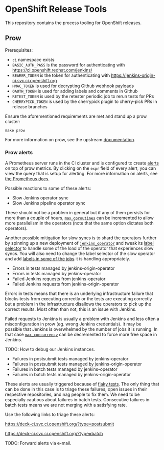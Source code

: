 # OpenShift Release Tools

This repository contains the process tooling for OpenShift releases.

## Prow

Prerequisites:
* `ci` namespace exists
* `BASIC_AUTH_PASS` is the password for authenticating with https://ci.openshift.redhat.com/jenkins/
* `BEARER_TOKEN` is the token for authenticating with https://jenkins-origin-ci.svc.ci.openshift.org
* `HMAC_TOKEN` is used for decrypting Github webhook payloads
* `OAUTH_TOKEN` is used for adding labels and comments in Github
* `RETEST_TOKEN` is used by the retester periodic job to rerun tests for PRs
* `CHERRYPICK_TOKEN` is used by the cherrypick plugin to cherry-pick PRs in release branches

Ensure the aforementioned requirements are met and stand up a prow cluster:
```
make prow
```

For more information on prow, see the upstream [documentation](https://github.com/kubernetes/test-infra/tree/master/prow#prow).

### Prow alerts

A Prometheus server runs in the CI cluster and is configured to create [alerts](https://prometheus-kube-system.svc.ci.openshift.org/alerts) on top of prow metrics. By clicking on the `expr` field of every alert, you can view the query that is setup for alerting. For more information on alerts, see [the Prometheus docs](https://prometheus.io/docs/prometheus/latest/configuration/alerting_rules/).

Possible reactions to some of these alerts:

* Slow Jenkins operator sync
* Slow Jenkins pipeline operator sync

These should not be a problem in general but if any of them persists for more than a couple of hours, [`max_goroutines`](https://github.com/openshift/release/blob/ff18182aa0eb849b89e7abd1bc7765ad6d27142f/cluster/ci/config/prow/config.yaml#L7) can be incremented to allow more parallelism in the operators (note that the same option dictates both operators).

Another possible mitigation for slow syncs is to shard the operators further by spinning up a new deployment of [`jenkins_operator`](https://github.com/openshift/release/blob/ff18182aa0eb849b89e7abd1bc7765ad6d27142f/cluster/ci/config/prow/openshift/jenkins_operator.yaml) and tweak its [label selector](https://github.com/openshift/release/blob/ff18182aa0eb849b89e7abd1bc7765ad6d27142f/cluster/ci/config/prow/openshift/jenkins_operator.yaml#L54) to handle some of the load of the operator that experiences slow syncs. You will also need to change the label selector of the slow operator and add [labels in some of the jobs](https://github.com/openshift/release/blob/ff18182aa0eb849b89e7abd1bc7765ad6d27142f/cluster/ci/config/prow/config.yaml#L67-L68) it is handling appropriately.

* Errors in tests managed by jenkins-origin-operator
* Errors in tests managed by jenkins-operator
* Failed Jenkins requests from jenkins-operator
* Failed Jenkins requests from jenkins-origin-operator

Errors in tests means that there is an underlying infrastructure failure that blocks tests from executing correctly or the tests are executing correctly but a problem in the infrastructure disallows the operators to pick up the correct results. Most often than not, this is an issue with Jenkins.

Failed requests to Jenkins is usually a problem with Jenkins and less often a misconfiguration in prow (eg. wrong Jenkins credentials). It may be possible that Jenkins is overwhelmed by the number of jobs it is running. In that case [`max_concurrency`](https://github.com/openshift/release/blob/ff18182aa0eb849b89e7abd1bc7765ad6d27142f/cluster/ci/config/prow/config.yaml#L6) can be decremented to force more free space in Jenkins.

TODO: How to debug our Jenkins instances.

* Failures in postsubmit tests managed by jenkins-operator
* Failures in postsubmit tests managed by jenkins-origin-operator
* Failures in batch tests managed by jenkins-operator
* Failures in batch tests managed by jenkins-origin-operator

These alerts are usually triggered because of [flaky tests](https://hackernoon.com/flaky-tests-a-war-that-never-ends-9aa32fdef359). The only thing that can be done in this case is to triage these failures, open issues in their respective repositories, and nag people to fix them. We need to be especially cautious about failures in batch tests. Consecutive failures in batch tests means we are not merging with a satisfying rate.

Use the following links to triage these alerts:

https://deck-ci.svc.ci.openshift.org/?type=postsubmit

https://deck-ci.svc.ci.openshift.org/?type=batch

TODO: Forward alerts via e-mail.


